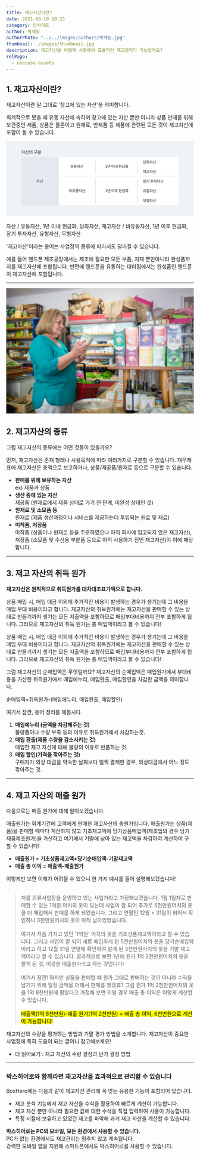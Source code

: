 ```yaml
---
title: 재고자산이란?
date: 2021-08-10 10:23
category: 인사이트
author: 박채림
authorPhoto: "../../images/authors/박채림.jpg"
thumbnail: ./images/thumbnail.jpg
description: 재고자산을 어떻게 사용해야 효율적인 재고관리가 가능할까요?
relPage:
  - usecase-assets
---
```


## 1. 재고자산이란?

재고자산이란 말 그대로 '창고에 있는 자산'을 의미합니다.

회계적으로 봤을 때 유동 자산에 속하며 창고에 있는 자산 뿐만 아니라 상품 판매를 위해 보관중인 제품, 상품은 물론이고 원재료, 반제품 등 제품에 관련된 모든 것이 재고자산에 포함이 될 수 있습니다.

![자산의 구분](./images/1.png)

<invisible>
자산 / 유동자산, 1년 이내 현금화, 당좌자산, 재고자산 / 비유동자산, 1년 이후 현금화, 장기 투자자산, 유형자산, 무형자산
</invisible>

'재고자산'이라는 용어는 사업장의 종류에 따라서도 달라질 수 있습니다.

예를 들어 핸드폰 제조공장에서는 제조에 필요한 모든 부품, 자재 뿐만아니라 완성품까지를 재고자산에 포함됩니다. 반면에 핸드폰을 유통하는 대리점에서는 완성품인 핸드폰이 재고자산에 포함됩니다.

---

![다양한 유형의 재고자산](./images/2.jpg)

## 2. 재고자산의 종류

그럼 재고자산의 종류에는 어떤 것들이 있을까요?

먼저, 재고자산은 존재 형태나 사용목적에 따라 여러가지로 구분할 수 있습니다. 재무제표에 재고자산은 총액으로 보고하거나, 상품/재공품/원재료 등으로 구분할 수 있습니다.

- **판매를 위해 보유하는 자산**<br/>ex) 제품과 상품
- **생산 중에 있는 자산**<br/>재공품 (원재료에서 제품 상태로 가기 전 단계, 미완성 상태인 것)
- **원재료 및 소모품 등**<br/>원재료 (제품 생산과정이나 서비스를 제공하는데 투입되는 원료 및 재료)
- **미착품, 저장품**<br/>미착품 (상품이나 원재로 등을 주문하였으나 아직 회사에 입고되지 않은 재고자산), 저장품 (소모품 및 수선용 부분품 등으로 아직 사용하기 전인 재고자산)이 이에 해당합니다.

---

## 3. 재고 자산의 취득 원가

**재고자산은 원칙적으로 취득원가를 대차대조표가액으로 합니다.**

상품 매입 시, 매입 대금 이외에 추가적인 비용이 발생하는 경우가 생기는데 그 비용을 매입 부대 비용이라고 합니다. 재고자산의 취득원가에는 재고자산을 판매할 수 있는 상태로 만들기까지 생기는 모든 지출액을 포함하므로 매입부대비용까지 전부 포함하게 됩니다. 그러므로 재고자산의 취득 원가는 총 매입액이라고 볼 수 있습니다!

상품 매입 시, 매입 대금 이외에 추가적인 비용이 발생하는 경우가 생기는데 그 비용을 매입 부대 비용이라고 합니다. 재고자산의 취득원가에는 재고자산을 판매할 수 있는 상태로 만들기까지 생기는 모든 지출액을 포함하므로 매입부대비용까지 전부 포함하게 됩니다. 그러므로 재고자산의 취득 원가는 총 매입액이라고 볼 수 있습니다!

그럼 재고자산의 순매입액은 무엇일까요? 재고자산의 순매입액은 매입원가에서 부대비용을 가산한 취득원가에서 매입에누리, 매입환출, 매입할인을 차감한 금액을 의미합니다.

<tip-box>

순매입액=취득원가-(매입에누리, 매입환출, 매입할인)

</tip-box>

여기서 잠깐, 용어 정리를 해봅시다.

1. **매입에누리 (금액을 차감해주는 것)** <br/> 불량품이나 수량 부족 등의 이유로 취득원가에서 차감하는것.
2. **매입 환출(제품 수량을 감소시키는 것)** <br/> 매입한 재고 자산에 대해 불량의 이유로 반품하는 것.
3. **매입 할인(가격을 깎아주는 것)** <br/> 구매자가 외상 대금을 약속한 날짜보다 일찍 결제한 경우, 외상대금에서 어느 정도 깎아주는 것.

---

## 4. 재고 자산의 매출 원가

다음으로는 매출 원가에 대해 알아보겠습니다.

매출원가는 회계기간에 고객에게 판매한 재고자산의 총원가입니다. 매출원가는 상품(제품)을 판매할 때마다 계산하지 않고 기초재고액에 당기상품매입액(제조업의 경우 당기제품제조원가)을 가산하고 여기에서 기말에 남아 있는 재고액을 차감하여 계산하여 구할 수 있습니다!

- **매출원가 = 기초상품재고액+당기순매입액-기말재고액**
- **매출 총 이익 = 매출액-매출원가**

이렇게만 보면 이해가 어려울 수 있으니 한 가지 예시를 들어 설명해보겠습니다!<br/><br/>

> 저를 의류사업장을 운영하고 있는 사업가라고 가정해보겠습니다. 1월 1일자로 판매할 수 있는 1억원 어치의 옷이 있는데 사업이 잘 되어 추가로 5천만원어치의 옷을 더 매입해서 판매를 하게 되었습니다. 그리고 연말인 12월 > 31일이 되어서 확인하니 3천만원어치의 옷이 아직 남아있었습니다.<br/><br/>
> 여기서 처음 가지고 있던 '1억원' 어치의 옷을 기초상품재고액이라고 할 수 있습니다. 그리고 사업이 잘 되어 새로 매입하게 된 5천만원어치의 옷을 당기순매입액이라고 하고 12월 31일 연말에 확인하여 알게 된 3천만원어치의 옷을 기말 재고액이라고 할 수 있습니다. 결과적으로 보면 1년에 원가 1억 2천만원어치의 옷을 팔게 된 것, 이것을 매출원가라고 하는 것입니다!<br/><br/>
> 여기서 잠깐! 하지만 상품을 판매할 때 원가 그대로 판매하는 것이 아니라 수익을 남기기 위해 일정 금액을 더해서 판매를 했겠죠? 그럼 원가 1억 2천만원어치의 옷을 1억 8천만원에 팔았다고 가정해 보면 이럴 경우 매출 총 이익은 이렇게 계산할 수 있습니다.<br/><br/> <mark>매출액(1억 8천만원)-매출 원가(1억 2천만원) = 매출 총 이익, 6천만원으로 계산이 가능합니다!</mark>

재고자산의 수량을 평가하는 방법과 기말 평가 방법을 소개합니다. 재고자산이 중요한 사업장에 특히 도움이 되는 글이니 참고해보세요!

- <internal-link to="/blog/posts/재고-자산의-수량-결정과-단가-결정-방법">더 읽어보기 : 재고 자산의 수량 결정과 단가 결정 방법</internal-link>

---

### 박스히어로와 함께라면 재고자산을 효과적으로 관리할 수 있습니다

BoxHero에는 다음과 같이 재고자산 관리에 꼭 맞는 유용한 기능이 포함되어 있습니다.

- 재고 분석 기능에서 재고 자산을 수식을 활용하여 빠르게 계산이 가능합니다.
- 재고 자산 뿐만 아니라 필요한 값에 대한 수식을 직접 입력하여 사용이 가능합니다.
- 특정 시점에 보유하고 있었던 재고를 파악해 과거 재고 자산을 계산할 수 있습니다.

<tip-box>

**박스히어로는 PC와 모바일, 모든 환경에서 사용할 수 있습니다.**<br/>
PC가 없는 환경에서도 재고관리는 멈추지 않고 계속됩니다.<br/>
강력한 모바일 앱을 지원해 스마트폰에서도 박스히어로를 사용할 수 있습니다.

</tip-box>
